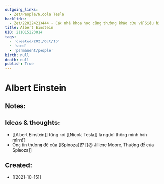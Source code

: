 ```yaml
---
outgoing_links:
  - Zet/People/Nicola Tesla
backlinks:
  - Zet/220224213444 - Các nhà khoa học cũng thường khảo cứu về Siêu hình học
title: Albert Einstein
UID: 211015223014
tags:
  - 'created/2021/Oct/15'
  - 'seed'
  - 'permanent/people'
birth: null
death: null
publish: True
---
```

# Albert Einstein

## Notes:


## Ideas & thoughts:
-   [[Albert Einstein]] từng nói [[Nicola Tesla]] là người thông minh hơn mình!?
-   Ông tin thượng để của [[Spinoza]]!? [[@ Jillene Moore, Thượng đế của Spinoza]]
## Created:
- [[2021-10-15]]

